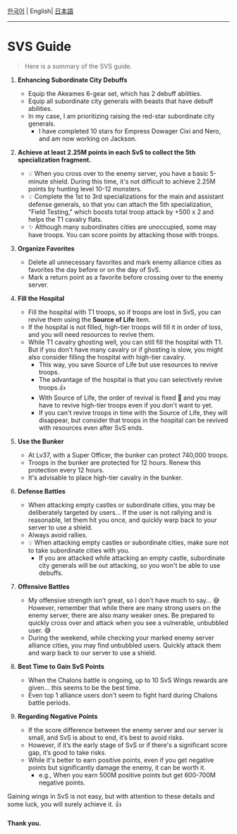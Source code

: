 [한국어](SvS_ko.md) | English| [日本語](SvS_ja.md)

---

# SVS Guide

> Here is a summary of the SVS guide.

1. **Enhancing Subordinate City Debuffs**
   * Equip the Akeames 6-gear set, which has 2 debuff abilities.
   * Equip all subordinate city generals with beasts that have debuff abilities.
   * In my case, I am prioritizing raising the red-star subordinate city generals.
     * I have completed 10 stars for Empress Dowager Cixi and Nero, and am now working on Jackson.
   
2. **Achieve at least 2.25M points in each SvS to collect the 5th specialization fragment.**
   * 💡 When you cross over to the enemy server, you have a basic 5-minute shield. During this time, it's not difficult to achieve 2.25M points by hunting level 10-12 monsters.
   * 💡 Complete the 1st to 3rd specializations for the main and assistant defense generals, so that you can attach the 5th specialization, "Field Testing," which boosts total troop attack by +500 x 2 and helps the T1 cavalry flats.
   * ✨ Although many subordinates cities are unoccupied, some may have troops. You can score points by attacking those with troops.
   
3. **Organize Favorites**
   * Delete all unnecessary favorites and mark enemy alliance cities as favorites the day before or on the day of SvS.
   * Mark a return point as a favorite before crossing over to the enemy server.

4. **Fill the Hospital**
   * Fill the hospital with T1 troops, so if troops are lost in SvS, you can revive them using the **Source of Life** item.
   * If the hospital is not filled, high-tier troops will fill it in order of loss, and you will need resources to revive them.
   * While T1 cavalry ghosting well, you can still fill the hospital with T1. But if you don't have many cavalry or if ghosting is slow, you might also consider filling the hospital with high-tier cavalry.
     * This way, you save Source of Life but use resources to revive troops.
     * The advantage of the hospital is that you can selectively revive troops.👍
     * With Source of Life, the order of revival is fixed 🥲 and you may have to revive high-tier troops even if you don't want to yet.
     * If you can't revive troops in time with the Source of Life, they will disappear, but consider that troops in the hospital can be revived with resources even after SvS ends.
   
5. **Use the Bunker**
   * At Lv37, with a Super Officer, the bunker can protect 740,000 troops.
   * Troops in the bunker are protected for 12 hours. Renew this protection every 12 hours.
   * It's advisable to place high-tier cavalry in the bunker.
   
6. **Defense Battles**
   * When attacking empty castles or subordinate cities, you may be deliberately targeted by users... If the user is not rallying and is reasonable, let them hit you once, and quickly warp back to your server to use a shield.
   * Always avoid rallies.
   * 💡 When attacking empty castles or subordinate cities, make sure not to take subordinate cities with you.
     * If you are attacked while attacking an empty castle, subordinate city generals will be out attacking, so you won't be able to use debuffs.

7. **Offensive Battles**
   * My offensive strength isn't great, so I don't have much to say... 😅 However, remember that while there are many strong users on the enemy server, there are also many weaker ones. Be prepared to quickly cross over and attack when you see a vulnerable, unbubbled user. 😅
   * During the weekend, while checking your marked enemy server alliance cities, you may find unbubbled users. Quickly attack them and warp back to our server to use a shield.

8. **Best Time to Gain SvS Points**
   * When the Chalons battle is ongoing, up to 10 SvS Wings rewards are given... this seems to be the best time.
   * Even top 1 alliance users don't seem to fight hard during Chalons battle periods.

9. **Regarding Negative Points**
   * If the score difference between the enemy server and our server is small, and SvS is about to end, it’s best to avoid risks.
   * However, if it’s the early stage of SvS or if there's a significant score gap, it’s good to take risks.
   * While it's better to earn positive points, even if you get negative points but significantly damage the enemy, it can be worth it.
     * e.g., When you earn 500M positive points but get 600-700M negative points.

Gaining wings in SvS is not easy, but with attention to these details and some luck, you will surely achieve it. 👍

#### Thank you.

